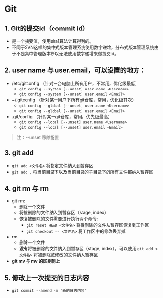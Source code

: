 # Git

## 1. Git的提交id（commit id）
* 是一个摘要值，使用sha1算法计算得到的。
* 不同于SVN这样的集中式版本管理系统使用数字递增，分布式版本管理系统由于不是集中管理版本所以无法使用数字递增来做提交id。

## 2. user.name 与 user.email，可以设置的地方：
* /etc/gitconfig （针对一台电脑上所有用户，不常用，优化级最低）
  * `git config --system [--unset] user.name <Username>`
  * `git config --system [--unset] user.email <Email>`
* ~/.gitconfig （针对某一用户下所有git仓库，常用，优化级其次）
  * `git config --global [--unset] user.name <Username>`
  * `git config --global [--unset] user.email <Email>`
* .git/config （针对某一git仓库，常用，优先级最高）
  * `git config --local [--unset] user.name <Username>`
  * `git config --local [--unset] user.email <Email>`
> 注：--unset 移除配置

## 3. git add
* `git add <文件名>` 将指定文件纳入到暂存区
* `git add .` 将当前目录下以及当前目录的子目录下的所有文件都纳入暂存区

## 4. git rm 与 rm
* git rm:
  * 删除一个文件
  * 将被删除的文件纳入到暂存区（stage, index）
  * 恢复被删除的文件需要进行执行两个命令:
    * `git reset HEAD <文件名>` 将待删除的文件从暂存区恢复到工作区
    * `git checkout -- <文件名>` 将工作区中的修改丢弃掉
* rm
  * 删除一个文件
  * **没有**将被删除的文件纳入到暂存区（stage, index），可以使用 `git add <文件名>` 将被删除或修改的文件纳入暂存区
* **git mv 与 mv 的区别同上**

## 5. 修改上一次提交的日志内容
* `git commit --amend -m '新的日志内容'`
